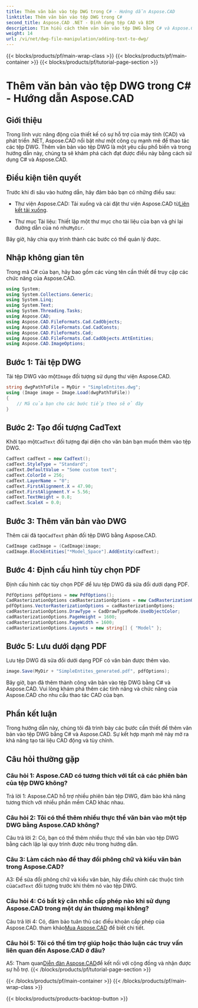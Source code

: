 ```yaml
---
title: Thêm văn bản vào tệp DWG trong C# - Hướng dẫn Aspose.CAD
linktitle: Thêm văn bản vào tệp DWG trong C#
second_title: Aspose.CAD .NET - Định dạng tệp CAD và BIM
description: Tìm hiểu cách thêm văn bản vào tệp DWG bằng C# và Aspose.CAD. Hãy làm theo hướng dẫn từng bước này để tích hợp liền mạch. Khám phá tài liệu Aspose.CAD để được hướng dẫn toàn diện.
weight: 14
url: /vi/net/dwg-file-manipulation/adding-text-to-dwg/
---
```


{{< blocks/products/pf/main-wrap-class >}}
{{< blocks/products/pf/main-container >}}
{{< blocks/products/pf/tutorial-page-section >}}

# Thêm văn bản vào tệp DWG trong C# - Hướng dẫn Aspose.CAD

## Giới thiệu

Trong lĩnh vực năng động của thiết kế có sự hỗ trợ của máy tính (CAD) và phát triển .NET, Aspose.CAD nổi bật như một công cụ mạnh mẽ để thao tác các tệp DWG. Thêm văn bản vào tệp DWG là một yêu cầu phổ biến và trong hướng dẫn này, chúng ta sẽ khám phá cách đạt được điều này bằng cách sử dụng C# và Aspose.CAD.

## Điều kiện tiên quyết

Trước khi đi sâu vào hướng dẫn, hãy đảm bảo bạn có những điều sau:

-  Thư viện Aspose.CAD: Tải xuống và cài đặt thư viện Aspose.CAD từ[Liên kết tải xuống](https://releases.aspose.com/cad/net/).

-  Thư mục Tài liệu: Thiết lập một thư mục cho tài liệu của bạn và ghi lại đường dẫn của nó như`MyDir`.

Bây giờ, hãy chia quy trình thành các bước có thể quản lý được.

## Nhập không gian tên

Trong mã C# của bạn, hãy bao gồm các vùng tên cần thiết để truy cập các chức năng của Aspose.CAD.

```csharp
using System;
using System.Collections.Generic;
using System.Linq;
using System.Text;
using System.Threading.Tasks;
using Aspose.CAD;
using Aspose.CAD.FileFormats.Cad.CadObjects;
using Aspose.CAD.FileFormats.Cad.CadConsts;
using Aspose.CAD.FileFormats.Cad;
using Aspose.CAD.FileFormats.Cad.CadObjects.AttEntities;
using Aspose.CAD.ImageOptions;
```

## Bước 1: Tải tệp DWG

 Tải tệp DWG vào một`Image` đối tượng sử dụng thư viện Aspose.CAD.

```csharp
string dwgPathToFile = MyDir + "SimpleEntites.dwg";
using (Image image = Image.Load(dwgPathToFile))
{
    // Mã của bạn cho các bước tiếp theo sẽ ở đây
}
```

## Bước 2: Tạo đối tượng CadText

 Khởi tạo một`CadText` đối tượng đại diện cho văn bản bạn muốn thêm vào tệp DWG.

```csharp
CadText cadText = new CadText();
cadText.StyleType = "Standard";
cadText.DefaultValue = "Some custom text";
cadText.ColorId = 256;
cadText.LayerName = "0";
cadText.FirstAlignment.X = 47.90;
cadText.FirstAlignment.Y = 5.56;
cadText.TextHeight = 0.8;
cadText.ScaleX = 0.0;
```

## Bước 3: Thêm văn bản vào DWG

 Thêm cái đã tạo`CadText` phản đối tệp DWG bằng Aspose.CAD.

```csharp
CadImage cadImage = (CadImage)image;
cadImage.BlockEntities["*Model_Space"].AddEntity(cadText);
```

## Bước 4: Định cấu hình tùy chọn PDF

Định cấu hình các tùy chọn PDF để lưu tệp DWG đã sửa đổi dưới dạng PDF.

```csharp
PdfOptions pdfOptions = new PdfOptions();
CadRasterizationOptions cadRasterizationOptions = new CadRasterizationOptions();
pdfOptions.VectorRasterizationOptions = cadRasterizationOptions;
cadRasterizationOptions.DrawType = CadDrawTypeMode.UseObjectColor;
cadRasterizationOptions.PageHeight = 1600;
cadRasterizationOptions.PageWidth = 1600;
cadRasterizationOptions.Layouts = new string[] { "Model" };
```

## Bước 5: Lưu dưới dạng PDF

Lưu tệp DWG đã sửa đổi dưới dạng PDF có văn bản được thêm vào.

```csharp
image.Save(MyDir + "SimpleEntites_generated.pdf", pdfOptions);
```

Bây giờ, bạn đã thêm thành công văn bản vào tệp DWG bằng C# và Aspose.CAD. Vui lòng khám phá thêm các tính năng và chức năng của Aspose.CAD cho nhu cầu thao tác CAD của bạn.

## Phần kết luận

Trong hướng dẫn này, chúng tôi đã trình bày các bước cần thiết để thêm văn bản vào tệp DWG bằng C# và Aspose.CAD. Sự kết hợp mạnh mẽ này mở ra khả năng tạo tài liệu CAD động và tùy chỉnh.

## Câu hỏi thường gặp

### Câu hỏi 1: Aspose.CAD có tương thích với tất cả các phiên bản của tệp DWG không?

Trả lời 1: Aspose.CAD hỗ trợ nhiều phiên bản tệp DWG, đảm bảo khả năng tương thích với nhiều phần mềm CAD khác nhau.

### Câu hỏi 2: Tôi có thể thêm nhiều thực thể văn bản vào một tệp DWG bằng Aspose.CAD không?

Câu trả lời 2: Có, bạn có thể thêm nhiều thực thể văn bản vào tệp DWG bằng cách lặp lại quy trình được nêu trong hướng dẫn.

### Câu 3: Làm cách nào để thay đổi phông chữ và kiểu văn bản trong Aspose.CAD?

 A3: Để sửa đổi phông chữ và kiểu văn bản, hãy điều chỉnh các thuộc tính của`CadText` đối tượng trước khi thêm nó vào tệp DWG.

### Câu hỏi 4: Có bất kỳ cân nhắc cấp phép nào khi sử dụng Aspose.CAD trong một dự án thương mại không?

 Câu trả lời 4: Có, đảm bảo tuân thủ các điều khoản cấp phép của Aspose.CAD. tham khảo[Mua Aspose.CAD](https://purchase.aspose.com/buy) để biết chi tiết.

### Câu hỏi 5: Tôi có thể tìm trợ giúp hoặc thảo luận các truy vấn liên quan đến Aspose.CAD ở đâu?

A5: Tham quan[Diễn đàn Aspose.CAD](https://forum.aspose.com/c/cad/19)để kết nối với cộng đồng và nhận được sự hỗ trợ.
{{< /blocks/products/pf/tutorial-page-section >}}

{{< /blocks/products/pf/main-container >}}
{{< /blocks/products/pf/main-wrap-class >}}

{{< blocks/products/products-backtop-button >}}
